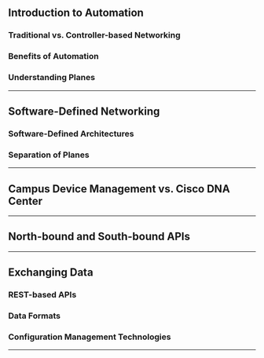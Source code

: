 
## Introduction to Automation

### Traditional vs. Controller-based Networking

### Benefits of Automation

### Understanding Planes

---

## Software-Defined Networking

### Software-Defined Architectures

### Separation of Planes

---

## Campus Device Management vs. Cisco DNA Center

---

## North-bound and South-bound APIs

---

## Exchanging Data

### REST-based APIs

### Data Formats

### Configuration Management Technologies

---
